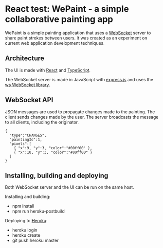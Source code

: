 # React test: WePaint - a simple collaborative painting app

WePaint is a simple painting application that uses a [WebSocket](https://developer.mozilla.org/en-US/docs/Web/API/WebSockets_API) server to share paint strokes between users. It was created as an experiment on current web application development techniques.

## Architecture

The UI is made with [React](https://reactjs.org/) and [TypeScript](https://www.typescriptlang.org/).

The WebSocket server is made in JavaScript with [express.js](https://expressjs.com/) and uses the [ws WebSocket library](https://github.com/websockets/ws).

## WebSocket API

JSON messages are used to propagate changes made to the painting. The client sends changes made by the user. The server broadcasts the message to all clients, including the originator.

```
{
  "type":"CHANGES",
  "paintingId":1,
  "pixels":[
    { "x":9, "y":3, "color":"#00ff00" },
    { "x":10, "y":3, "color":"#00ff00" }
  ]
}
```

## Installing, building and deploying

Both WebSocket server and the UI can be run on the same host.

Installing and building:

- npm install
- npm run heroku-postbuild

Deploying to [Heroku](https://www.heroku.com/):

- heroku login
- heroku create
- git push heroku master
